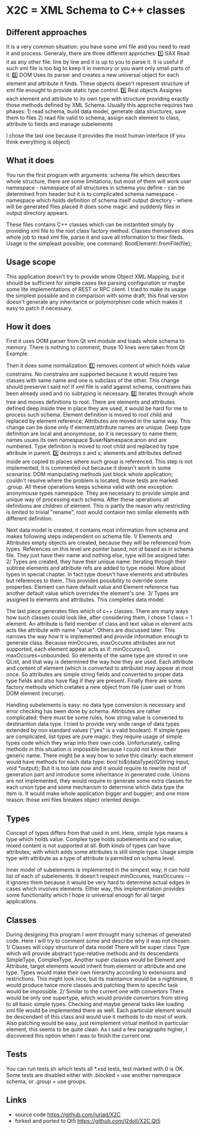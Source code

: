 # X2C = XML Schema to C++ classes

## Different approaches

It is a very common situation: you have some xml file and you need to read it and process.
Generaly, there are three different approches:
:one: SAX
Read it as any other file: line by line and it is up to you to parse it.
It is useful if such xml file is too big to keep it in memory or you want only small parts of it.
:two: DOM
Uses its parser and creates a new universal object for each element and attribute it finds.
These objects doesn't represent structure of xml file enought to provide static type control.
:three: Real objects
Assignes each element and attribute to its own type with structure providing exactly those methods defined by XML Schema.
Usually this approche requires two phases:
	1) read schema, build data model, generate data structures, save them to files
	2) read file valid to schema, assign each element to class, attribute to fields and manage subelements

I chose the last one because it provides the most human interface (if you think everything is object)

## What it does

You run the first program with arguments:
	schema file which describes whole structure, there are some limitations, but most of them will work
	user namespace - namespace of all structures in schema you define - can be determined from header but it is to complicated
	schema namespace - namespace which holds definition of schema itself
	output directory - where will be generated files placed
It does some magic and suddenly files in output directory appears.

These files contains C++ classes which can be instantited simply by providing xml file to the root class factory method.
Classes themselves does whole job to read xml file, parse it and save all information to their fileds.
Usage is the simpleast possible, one command: RootElement::fromFile(file);

## Usage scope

This application doesn't try to provide whole Object XML Mapping, but it should be sufficient for simple cases like parsing configuration or maybe some lite implementations of REST or RPC client.
I tried to make its usage the simplest possible and in comparison with some draft, this final version doesn't generate any inheritance or polymorphism code which makes it easy to patch if necessary.

## How it does

First it uses DOM parser from Qt xml module and loads whole schema to memory.
There is nothing to comment, those 10 lines were taken from Qt Example.

Then it does some normalization:
:one: removes content of <restriction> which holds value constrains.
No constrains are supported because it would require two classes with same name and one is subclass of the other.
This change should preserve 
I said no! If xml file is valid against schema, constrains has been already used and no subtyping is necessary.
:two: iterates through whole tree and moves definitions to root.
There are elements and attributes defined deep inside tree in place they are used, it would be hard for me to process such schema.
Element definition is moved to root child and replaced by element reference; Attributes are moved in the same way.
This change can be done only if element/attribute names are unique.
Deep type definition are local and anonymouse, so it is necessary to name them; names usues its own namespace $userNamespace:anon and are numbered.
Type definition is moved to root child and replaced by type attribute in parent.
:three: destroys <group>s and <attributeGroup>s; elements and attributes defined inside are copied to places where such group is referenced.
This step is not implemented, it is commented out because it doesn't work in some scenarios: DOM manipulating methods just block whole application; couldn't resolve where the problem is located, those tests are marked .group.
All these operations keeps schema valid with one exception: anonymouse types namespace.
They are necessary to provide simple and unique way of processing each schema.
After these operations all definitions are children of <schema> element.
This is partly the reason why restricting is limited to trivial "rename", root would contaion two similar elements with different definition.

Next data model is created, it contains most information from schema and makes following steps independent on schema file.
1/ Elements and Attributes empty objects are created, because they will be referenced from types.
References on this level are pointer based, not id based as in schema file.
They just have their name and nothing else, type will be assigned later.
2/ Types are created, they have their unique name.
Iterating through their subtree elements and attribute refs are added to type model.
More about types in special chapter.
In fact type doesn't have elements and attributes but references to them.
This provides possibility to override some properties:
Element can have default value and Element reference has another default value which overrides the element's one.
3/ Types are assigned to elements and attributes.
This completes data model.

The last piece generates files which of c++ classes.
There are many ways how such classes could look like, after considering them, I chose 1 class = 1 element.
An attribute is field member of class and text value in element acts acts like attribute with name "value".
Others are discussed later.
This narrows the way how it is implemented and provide information enough to generate class.
Because minOccures, maxOccures attributes are not supported, each element appear acts as if: minOccures=0, maxOccures=unbounded.
So elements of the same type are stored in one QList, and that way is determined the way how they are used.
Each attribute and content of element (which is converted to attribute) may appear at most once.
So attributes are simple string fields and converted to proper data type fields and also have flag if they are present.
Finally there are some factory methods which cretates a new object from file (user use) or from DOM element (recurse).

Handling subelements is easy: no data type conversion is necessary and error checking has been done by schema.
Attributes are rather complicated: there must be some rules, how string value is converted to destinantion data type.
I tried to provide very wide range of data types extended by non standard values ("yes" is a valid boolean).
If simple types are complicated, list types are pure magic: they require usage of simple types code which they wrap into their own code.
Unfortunately, calling methods in this situation is impossible because I could not know their generic name.
There might be a way how to solve this clearly: each element would have methods for each data type:
bool to${dataType}(QString input, void *output);
But it is too late now and it would require to rewrite most of generation part and introduce some inheritance in generated code.
Unions are not implemented, they would require to generate some extra classes for each union type and some mechanism to determine which data type the item is.
It would make whole application bigger and buggier; and one more reason: those xml files breakes object oriented design.

## Types

Concept of types differs from that used in xml.
Here, simple type means a type which holds value.
Complex type holds subelements and no value, mixed content is not supported at all.
Both kinds of types can have attributes; <complexType> with <simpleContent> which adds some attributes is still simple type.
Usage simple type with attribute as a type of attribute is permited on schema level.

Inner model of subelements is implemented in the simpest way; it can hold list of each of subelements.
It doesn't respect minOccures, maxOccures -- it ignores them because it would be very hard to determine actual edges in cases which involves <choice> elements.
Either way, this implementation provides some functionality which I hope is universal enough for all target applications.

## Classes

During designing this program I went throught many schemas of generated code.
Here I will try to comment some and describe why it was not chosen.
1/ Classes will copy structure of data model
There will be super class Type which will provide abstract type-relative methods and its descendants SimpleType, ComplexType.
Another super classes would be Element and Attribute, target elements would inherit from element or attribute and one type.
Types would make their own hierarchy according to extensions and restrictions.
This might look nice, but its maintaince would be a nightmare, it would produce twice more classes and patching them to specific task would be impossible. 
2/ Similar to the current one with convertors
There would be only one supertype, which would provide convertors from string to all basic simple types.
Checking and maybe general tasks like loading xml file would be implemented there as well.
Each particular element would be descendant of this class and would use it methods to do most of work.
Also patching would be easy, just reimplement virtual method in particular element, this seems to be quite clean.
As I said a few paragraphs higher, I discovered this option when I was to finish the current one.

## Tests

You can run tests.sh which tests all *.xsd tests, test marked with 0 is OK.
Some tests are disabled either with .blocked = use another namespace schema, or .group = use groups.

## Links
- source code https://github.com/juriad/X2C
- forked and ported to Qt5 https://github.com/j2doll/X2C.Qt5

